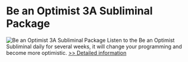 # Be an Optimist 3A Subliminal Package
![Be an Optimist 3A Subliminal Package](https://mycommerce.akamaized.net/api/pimages/P300785804/BIG/300785804.JPG)
Listen to the Be an Optimist Subliminal daily for several weeks, it will change your programming and become more optimistic.
[>> Detailed information](https://secure.shareit.com/shareit/product.html?productid=300785804&affiliateid=200057808)